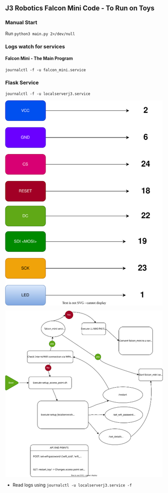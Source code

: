 ## J3 Robotics Falcon Mini Code - To Run on Toys


### Manual Start

Run `python3 main.py 2>/dev/null`

### Logs watch for services

#### Falcon Mini - The Main Program
`journalctl -f -u falcon_mini.service`

### Flask Service
`journalctl -f -u localserverj3.service`

![OLED Configuration](oled_config.svg)

![Boot Sequence Image](boot_sequence.svg)

- Read logs using
`journalctl -u localserverj3.service -f`